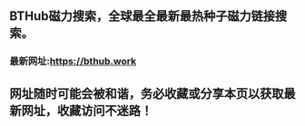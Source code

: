 ## **BTHub磁力搜索，全球最全最新最热种子磁力链接搜索。**
### 最新网址:<a href="https://bthub.work" target="_blank">https://bthub.work</a>
## 网址随时可能会被和谐，务必收藏或分享本页以获取最新网址，收藏访问不迷路！

